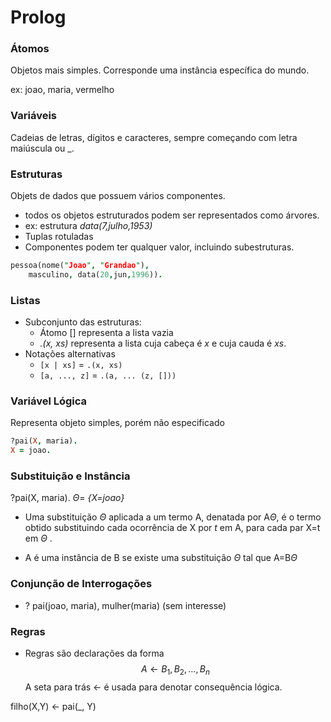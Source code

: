# Prolog

### Átomos
Objetos mais simples. Corresponde uma instância específica do mundo.

ex: joao, maria, vermelho

### Variáveis
Cadeias de letras, dígitos e caracteres, sempre começando com letra maiúscula ou \_.

### Estruturas
Objets de dados que possuem vários componentes.
- todos os objetos estruturados podem ser representados como árvores.
- ex: estrutura *data(7,julho,1953)*
- Tuplas rotuladas
- Componentes podem ter qualquer valor, incluindo subestruturas.
```prolog
pessoa(nome("Joao", "Grandao"), 
	masculino, data(20,jun,1996)).
```

### Listas
- Subconjunto das estruturas:
	- Átomo [] representa a lista vazia
	- *.(x, xs)* representa a lista cuja cabeça é *x* e cuja cauda é *xs*.
- Notações alternativas
	- `[x | xs]` = `.(x, xs)`
	- `[a, ..., z]` = `.(a, ... (z, []))`

### Variável Lógica
Representa objeto simples, porém não especificado
```prolog
?pai(X, maria).
X = joao.
```

### Substituição e Instância
?pai(X, maria).
$\Theta$= *{X=joao}*

- Uma substituição $\Theta$  aplicada a um termo A, denatada por A$\Theta$, é o termo obtido substituindo cada ocorrência de X por $t$ em A, para cada par X=t em $\Theta$ .

- A é uma instância de B se existe uma substituição $\Theta$ tal que A=B$\Theta$

### Conjunção de Interrogações

- ? pai(joao, maria), mulher(maria)
(sem interesse)

### Regras

- Regras são declarações da forma $$A \leftarrow B_1,B_2, ..., B_n$$
A seta para trás $\leftarrow$ é usada para denotar consequência lógica.

filho(X,Y)  $\leftarrow$ pai(\_, Y)